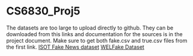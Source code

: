 # CS6830_Proj5
The datasets are too large to upload directly to github. They can be downloaded from this links and documentation for the sources is in the project document.
Make sure to get both fake.csv and true.csv files from the first link.
[ISOT Fake News dataset](https://www.kaggle.com/datasets/clmentbisaillon/fake-and-real-news-dataset)
[WELFake Dataset](https://www.kaggle.com/datasets/saurabhshahane/fake-news-classification?resource=download)
